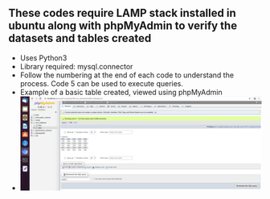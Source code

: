 ## These codes require LAMP stack installed in ubuntu along with phpMyAdmin to verify the datasets and tables created
* Uses Python3
* Library required: mysql.connector
* Follow the numbering at the end of each code to understand the process. Code 5 can be used to execute queries. 
* Example of a basic table created, viewed using phpMyAdmin
* ![Basic Table Created](https://github.com/amey-waghmare/Database-Management-using-Python/blob/main/new_database.png)
